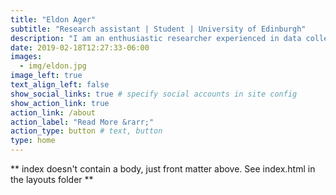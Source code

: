 ```yaml
---
title: "Eldon Ager"
subtitle: "Research assistant | Student | University of Edinburgh"
description: "I am an enthusiastic researcher experienced in data collection, data handling and data analysis in multidisciplinary research. My current research interests are in the application of One Health in solving  global challenges like antimicrobial resistance, emerging zoonotic diseases, food safety and climate change."
date: 2019-02-18T12:27:33-06:00
images:
  - img/eldon.jpg
image_left: true
text_align_left: false
show_social_links: true # specify social accounts in site config
show_action_link: true
action_link: /about
action_label: "Read More &rarr;"
action_type: button # text, button
type: home
---
```


** index doesn't contain a body, just front matter above.
See index.html in the layouts folder **
